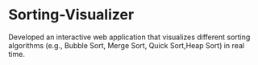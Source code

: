 # Sorting-Visualizer
Developed an interactive web application that visualizes different sorting algorithms (e.g., Bubble Sort, Merge Sort, Quick Sort,Heap Sort) in real time.
